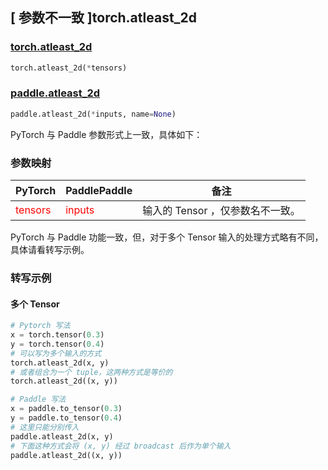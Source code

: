## [ 参数不一致 ]torch.atleast_2d

### [torch.atleast_2d](https://pytorch.org/docs/stable/generated/torch.atleast_2d.html#torch-atleast-2d)

```python
torch.atleast_2d(*tensors)
```

### [paddle.atleast_2d](https://www.paddlepaddle.org.cn/documentation/docs/zh/develop/api/paddle/atleast_2d_cn.html#atleast_2d)

```python
paddle.atleast_2d(*inputs, name=None)
```

PyTorch 与 Paddle 参数形式上一致，具体如下：

### 参数映射
| PyTorch       | PaddlePaddle | 备注                                                   |
| ------------- | ------------ | ------------------------------------------------------ |
| <font color='red'> tensors </font> | <font color='red'> inputs </font> | 输入的 Tensor ，仅参数名不一致。 |

PyTorch 与 Paddle 功能一致，但，对于多个 Tensor 输入的处理方式略有不同，具体请看转写示例。

### 转写示例

#### 多个 Tensor
```python
# Pytorch 写法
x = torch.tensor(0.3)
y = torch.tensor(0.4)
# 可以写为多个输入的方式
torch.atleast_2d(x, y)
# 或者组合为一个 tuple，这两种方式是等价的
torch.atleast_2d((x, y))

# Paddle 写法
x = paddle.to_tensor(0.3)
y = paddle.to_tensor(0.4)
# 这里只能分别传入
paddle.atleast_2d(x, y)
# 下面这种方式会将 (x, y) 经过 broadcast 后作为单个输入
paddle.atleast_2d((x, y))

```
